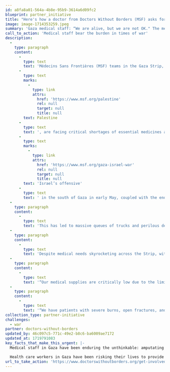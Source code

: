 ```yaml
---
id: a8fa8a01-564a-4b8e-95b9-3614a6d09fc2
blueprint: partner_initiative
title: "Here's how a doctor from Doctors Without Borders (MSF) asks for help."
image: image-1714353259.jpeg
summary: 'Gaza medical staff: “We are alive, but we are not OK." The mental health impact of an unyielding war will leave health workers with scars for years to come.'
call_to_action: 'Medical staff bear the burden in times of war'
description:
  -
    type: paragraph
    content:
      -
        type: text
        text: 'Médecins Sans Frontières (MSF) teams in the Gaza Strip, '
      -
        type: text
        marks:
          -
            type: link
            attrs:
              href: 'https://www.msf.org/palestine'
              rel: null
              target: null
              title: null
        text: Palestine
      -
        type: text
        text: ', are facing critical shortages of essential medicines and equipment. Our teams have been unable to bring any medical supplies into Gaza since the end of April. The closure of the Rafah border crossing, following '
      -
        type: text
        marks:
          -
            type: link
            attrs:
              href: 'https://www.msf.org/gaza-israel-war'
              rel: null
              target: null
              title: null
        text: 'Israel’s offensive'
      -
        type: text
        text: ' in the south of Gaza in early May, coupled with the endless red tape imposed by Israeli authorities, have dramatically congested the flow of humanitarian aid through the Kerem Shalom entry point.'
  -
    type: paragraph
    content:
      -
        type: text
        text: 'This has led to massive queues of trucks and perilous delays in the delivery of humanitarian assistance across Gaza. Even when aid can finally enter the Strip, insecurity often does not allow humanitarian organisations to get it where it is desperately needed.'
  -
    type: paragraph
    content:
      -
        type: text
        text: 'Despite medical needs skyrocketing across the Strip, without a significant refill of medical supplies in the coming days, MSF might have to stop or drastically reduce some of our medical activities in Gaza.'
  -
    type: paragraph
    content:
      -
        type: text
        text: '“Our medical supplies are critically low due to the limited flow of aid that is being allowed into Gaza by the Israeli authorities,” Guillemette Thomas, MSF medical coordinator in Palestine. “If we don’t manage to get medical supplies into Gaza very soon, we may have to stop our medical activities. This is an unthinkable reality given the desperate medical needs of thousands of people in Gaza.”'
  -
    type: paragraph
    content:
      -
        type: text
        text: '“We have patients with severe burns, open fractures, and we don’t even have enough painkillers to alleviate their suffering,” says Thomas. “In Nasser and Al-Aqsa hospitals, our teams have had to reduce the frequency of dressing changes for patients with severe burns due to the lack of sterile compress gauzes, without which could lead to more infected wounds.”'
collection_type: partner-initiative
challenges:
  - war
partner: doctors-without-borders
updated_by: 46c097c5-771c-49e2-b8c6-ba6009ae7172
updated_at: 1719791083
key_facts_that_make_this_urgent: |-
  Medical staff in Gaza have been enduring the unthinkable: amputating limbs without anesthesia, treating mass crush and burn injuries with extremely limited supplies, and trying to work as Israeli forces have repeatedly besieged hospitals like Nasser and Al-Shifa. MSF reiterates its call for an immediate and sustained ceasefire to prevent more death and destruction to the lives of people in Gaza.  

  Health care workers in Gaza have been risking their lives to provide medical care. Some, also including MSF colleagues, have been killed or detained. Others have been forced to flee facilities under Israeli forces’ evacuation orders, having to make the unconscionable decision of whether to leave patients behind or save their own lives.
url_to_take_action: 'https://www.doctorswithoutborders.org/get-involved'
---
```

